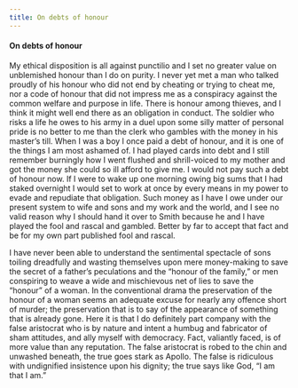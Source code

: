 ```yaml
---
title: On debts of honour
---
```

#### On debts of honour

My ethical disposition is all against punctilio and I set no greater
value on unblemished honour than I do on purity. I never yet met a man
who talked proudly of his honour who did not end by cheating or trying
to cheat me, nor a code of honour that did not impress me as a
conspiracy against the common welfare and purpose in life. There is
honour among thieves, and I think it might well end there as an
obligation in conduct. The soldier who risks a life he owes to his army
in a duel upon some silly matter of personal pride is no better to me
than the clerk who gambles with the money in his master’s till. When I
was a boy I once paid a debt of honour, and it is one of the things I am
most ashamed of. I had played cards into debt and I still remember
burningly how I went flushed and shrill-voiced to my mother and got the
money she could so ill afford to give me. I would not pay such a debt of
honour now. If I were to wake up one morning owing big sums that I had
staked overnight I would set to work at once by every means in my power
to evade and repudiate that obligation. Such money as I have I owe under
our present system to wife and sons and my work and the world, and I see
no valid reason why I should hand it over to Smith because he and I have
played the fool and rascal and gambled. Better by far to accept that
fact and be for my own part published fool and rascal.

I have never been able to understand the sentimental spectacle of sons
toiling dreadfully and wasting themselves upon mere money-making to save
the secret of a father’s peculations and the “honour of the family,” or
men conspiring to weave a wide and mischievous net of lies to save the
“honour” of a woman. In the conventional drama the preservation of the
honour of a woman seems an adequate excuse for nearly any offence short
of murder; the preservation that is to say of the appearance of
something that is already gone. Here it is that I do definitely part
company with the false aristocrat who is by nature and intent a humbug
and fabricator of sham attitudes, and ally myself with democracy. Fact,
valiantly faced, is of more value than any reputation. The false
aristocrat is robed to the chin and unwashed beneath, the true goes
stark as Apollo. The false is ridiculous with undignified insistence
upon his dignity; the true says like God, “I am that I am.”
